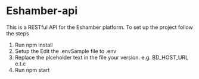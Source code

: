 # Eshamber-api
This is a RESTful API for the Eshamber platform.
To set up the project follow the steps
  1. Run npm install
  2. Setup the Edit the .envSample file to .env
  3. Replace the plceholder text in the file your version. e.g. BD_HOST_URL e.t.c
  4. Run npm start
